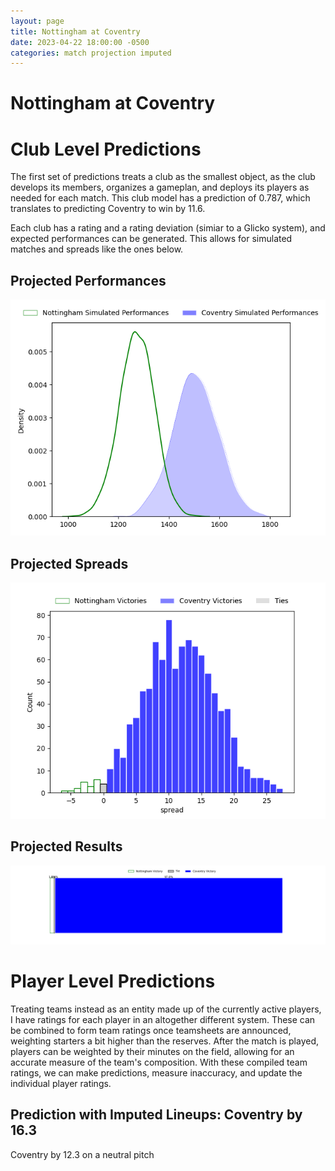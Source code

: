 ```yaml
---  
layout: page  
title: Nottingham at Coventry  
date: 2023-04-22 18:00:00 -0500  
categories: match projection imputed  
---
```

# Nottingham at Coventry

# Club Level Predictions


The first set of predictions treats a club as the smallest object, as the club develops its members, organizes a gameplan, and deploys its players as needed for each match. This club model has a prediction of 0.787, which translates to predicting Coventry to win by 11.6.

Each club has a rating and a rating deviation (simiar to a Glicko system), and expected performances can be generated. This allows for simulated matches and spreads like the ones below.
## Projected Performances


![Projected Performances](plots/performances_2023-04-22-Coventry-Nottingham.png)
## Projected Spreads


![Projected Spreads](plots/spreads_2023-04-22-Coventry-Nottingham.png)
## Projected Results


![Projected Results](plots/resultbar_2023-04-22-Coventry-Nottingham.png)
# Player Level Predictions


Treating teams instead as an entity made up of the currently active players, I have ratings for each player in an altogether different system. These can be combined to form team ratings once teamsheets are announced, weighting starters a bit higher than the reserves. After the match is played, players can be weighted by their minutes on the field, allowing for an accurate measure of the team's composition. With these compiled team ratings, we can make predictions, measure inaccuracy, and update the individual player ratings.
## Prediction with Imputed Lineups: Coventry by 16.3


Coventry by 12.3 on a neutral pitch

